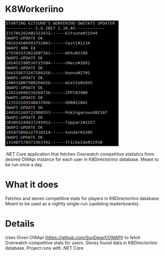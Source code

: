 # K8Workeriino
![alt text](https://github.com/kitsun8/K8Workeriino/blob/master/screenshots/workeriino.PNG)

.NET Core application that fetches Overwatch competitive statistics from desired OWApi instance for each user in K8Directoriino database. Meant to be run once a day.

# What it does

Fetches and stores competitive stats for players in K8Directoriino database.
Meant to be used as a nightly single-run (updating leaderboards).


# Details
Uses Given OWApi (https://github.com/SunDwarf/OWAPI) to fetch Overwatch competitive stats for users.
Stores found data in K8Directoriino database.
Project runs with .NET Core
